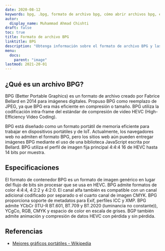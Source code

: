 ```yaml
---
date: 2020-08-12
keywords: bpg, .bpg, formato de archivo bpg, cómo abrir archivos bpg, extensión .bpg, extensión bpg
autor:
  display_name: Muhammad Ahmad Chishti
draft: false
toc: true
title: Formato de archivo BPG
linktitle: BPG
description: "Obtenga información sobre el formato de archivo BPG y las API que pueden crear y abrir archivos BPG."
menu:
  docs:
    parent: "image"
lastmod: 2021-20-01
---
```


## ¿Qué es un archivo BPG? ##

BPG (Better Portable Graphics) es un formato de archivo creado por Fabrice Bellard en 2014 para imágenes digitales. Propuso BPG como reemplazo de JPEG, ya que BPG era más eficiente en compresión o tamaño. BPG utiliza la codificación intra-frame del estándar de compresión de video HEVC (High-Efficiency Video Coding).

BPG está diseñado como un formato portátil de memoria eficiente para trabajar en dispositivos portátiles y de IoT. Actualmente, los navegadores web no admiten el formato BPG, pero los sitios web aún pueden entregar imágenes BPG mediante el uso de una biblioteca JavaScript escrita por Bellard. BPG utiliza el perfil de imagen fija principal 4:4:4 16 de HEVC hasta 14 bits por muestra.

## Especificaciones ##

El formato de contenedor BPG es un formato de imagen genérico en lugar del flujo de bits sin procesar que se usa en HEVC. BPG admite formatos de color 4:4:4, 4:2:2 y 4:2:0. El canal alfa también es compatible con un canal adicional codificado por separado o el cuarto canal de imagen CMYK. BPG proporciona soporte de metadatos para Exif, perfiles ICC y XMP. BPG admite YCbCr (ITU-R BT.601, BT.709 y BT.2020 (luminancia no constante)), YCgCo, RGB, CMYK y espacio de color en escala de grises. BGP también admite animación y compresión de datos HEVC con pérdida y sin pérdida.

## Referencias ##

- [Mejores gráficos portátiles - Wikipedia](https://en.wikipedia.org/wiki/Better_Portable_Graphics)

